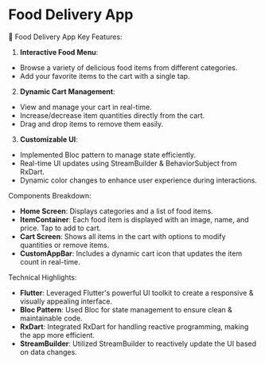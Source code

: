 # Food Delivery App

📱 Food Delivery App
Key Features:
1. **Interactive Food Menu**:
 - Browse a variety of delicious food items from different categories.
 - Add your favorite items to the cart with a single tap.
 
2. **Dynamic Cart Management**:
 - View and manage your cart in real-time.
 - Increase/decrease item quantities directly from the cart.
 - Drag and drop items to remove them easily.

3. **Customizable UI**:
 - Implemented Bloc pattern to manage state efficiently.
 - Real-time UI updates using StreamBuilder & BehaviorSubject from RxDart.
 - Dynamic color changes to enhance user experience during interactions.

Components Breakdown:
- **Home Screen**: Displays categories and a list of food items.
- **ItemContainer**: Each food item is displayed with an image, name, and price. Tap to add to cart.
- **Cart Screen**: Shows all items in the cart with options to modify quantities or remove items.
- **CustomAppBar**: Includes a dynamic cart icon that updates the item count in real-time.

Technical Highlights:
- **Flutter**: Leveraged Flutter's powerful UI toolkit to create a responsive & visually appealing interface.
- **Bloc Pattern**: Used Bloc for state management to ensure clean & maintainable code.
- **RxDart**: Integrated RxDart for handling reactive programming, making the app more efficient.
- **StreamBuilder**: Utilized StreamBuilder to reactively update the UI based on data changes.



